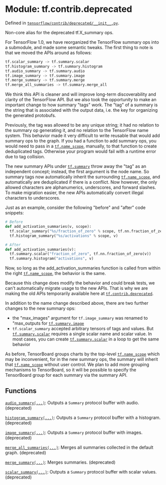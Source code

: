 <div itemscope itemtype="http://developers.google.com/ReferenceObject">
<meta itemprop="name" content="tf.contrib.deprecated" />
<meta itemprop="path" content="Stable" />
</div>

# Module: tf.contrib.deprecated



Defined in [`tensorflow/contrib/deprecated/__init__.py`](https://www.tensorflow.org/code/tensorflow/contrib/deprecated/__init__.py).

Non-core alias for the deprecated tf.X_summary ops.

For TensorFlow 1.0, we have reorganized the TensorFlow summary ops into a
submodule, and made some semantic tweaks. The first thing to note is that we
moved the APIs around as follows:

```python
tf.scalar_summary -> tf.summary.scalar
tf.histogram_summary -> tf.summary.histogram
tf.audio_summary -> tf.summary.audio
tf.image_summary -> tf.summary.image
tf.merge_summary -> tf.summary.merge
tf.merge_all_summaries -> tf.summary.merge_all
```

We think this API is cleaner and will improve long-term discoverability and
clarity of the TensorFlow API. But we also took the opportunity to make an
important change to how summary "tags" work. The "tag" of a summary is the
string that is associated with the output data, i.e. the key for organizing the
generated protobufs.

Previously, the tag was allowed to be any unique string; it had no relation
to the summary op generating it, and no relation to the TensorFlow name system.
This behavior made it very difficult to write reusable  that would add
summary ops to the graph. If you had a function to add summary ops, you would
need to pass in a <a href="../../tf/name_scope.md"><code>tf.name_scope</code></a>, manually, to that function to create
deduplicated tags. Otherwise your program would fail with a runtime error due
to tag collision.

The new summary APIs under <a href="../../tf/summary.md"><code>tf.summary</code></a> throw away the "tag" as an independent
concept; instead, the first argument is the node name. So summary tags now
automatically inherit the surrounding <a href="../../tf/name_scope.md"><code>tf.name_scope</code></a>, and automatically
are deduplicated if there is a conflict. Now however, the only allowed
characters are alphanumerics, underscores, and forward slashes. To make
migration easier, the new APIs automatically convert illegal characters to
underscores.

Just as an example, consider the following "before" and "after" code snippets:

```python
# Before
def add_activation_summaries(v, scope):
  tf.scalar_summary("%s/fraction_of_zero" % scope, tf.nn.fraction_of_zero(v))
  tf.histogram_summary("%s/activations" % scope, v)

# After
def add_activation_summaries(v):
  tf.summary.scalar("fraction_of_zero", tf.nn.fraction_of_zero(v))
  tf.summary.histogram("activations", v)
```

Now, so long as the add_activation_summaries function is called from within the
right <a href="../../tf/name_scope.md"><code>tf.name_scope</code></a>, the behavior is the same.

Because this change does modify the behavior and could break tests, we can't
automatically migrate usage to the new APIs. That is why we are making the old
APIs temporarily available here at <a href="../../tf/contrib/deprecated.md"><code>tf.contrib.deprecated</code></a>.

In addition to the name change described above, there are two further changes
to the new summary ops:

- the "max_images" argument for `tf.image_summary` was renamed to "max_outputs
  for <a href="../../tf/summary/image.md"><code>tf.summary.image</code></a>
- `tf.scalar_summary` accepted arbitrary tensors of tags and values. But
  <a href="../../tf/summary/scalar.md"><code>tf.summary.scalar</code></a> requires a single scalar name and scalar value. In most
  cases, you can create <a href="../../tf/summary/scalar.md"><code>tf.summary.scalar</code></a> in a loop to get the same behavior

As before, TensorBoard groups charts by the top-level <a href="../../tf/name_scope.md"><code>tf.name_scope</code></a> which may
be inconvenient, for in the new summary ops, the summary will inherit that
<a href="../../tf/name_scope.md"><code>tf.name_scope</code></a> without user control. We plan to add more grouping mechanisms
to TensorBoard, so it will be possible to specify the TensorBoard group for
each summary via the summary API.

## Functions

[`audio_summary(...)`](../../tf/contrib/deprecated/audio_summary.md): Outputs a `Summary` protocol buffer with audio. (deprecated)

[`histogram_summary(...)`](../../tf/contrib/deprecated/histogram_summary.md): Outputs a `Summary` protocol buffer with a histogram. (deprecated)

[`image_summary(...)`](../../tf/contrib/deprecated/image_summary.md): Outputs a `Summary` protocol buffer with images. (deprecated)

[`merge_all_summaries(...)`](../../tf/contrib/deprecated/merge_all_summaries.md): Merges all summaries collected in the default graph. (deprecated)

[`merge_summary(...)`](../../tf/contrib/deprecated/merge_summary.md): Merges summaries. (deprecated)

[`scalar_summary(...)`](../../tf/contrib/deprecated/scalar_summary.md): Outputs a `Summary` protocol buffer with scalar values. (deprecated)

